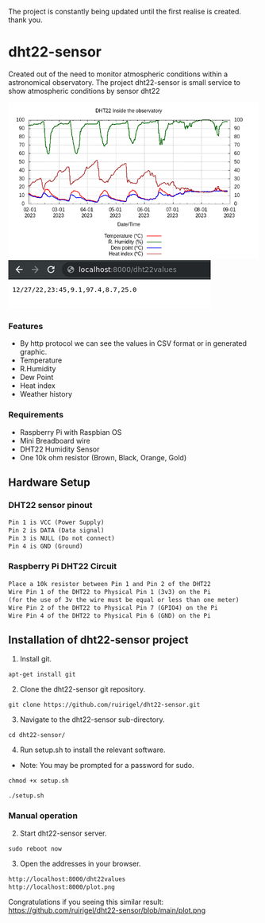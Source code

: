 The project is constantly being updated until the first realise is created.
thank you.

# dht22-sensor
Created out of the need to monitor atmospheric conditions within a astronomical observatory.
The project dht22-sensor is small service to show atmospheric conditions by sensor dht22

![](./plot.png)
![](./csv.png)

### Features
* By http protocol we can see the values in CSV format or in generated graphic.
* Temperature
* R.Humidity
* Dew Point
* Heat index 
* Weather history

### Requirements
* Raspberry Pi with Raspbian OS
* Mini Breadboard wire
* DHT22 Humidity Sensor
* One 10k ohm resistor (Brown, Black, Orange, Gold)

## Hardware Setup
### DHT22 sensor pinout 
```
Pin 1 is VCC (Power Supply)
Pin 2 is DATA (Data signal)
Pin 3 is NULL (Do not connect)
Pin 4 is GND (Ground)
```
### Raspberry Pi DHT22 Circuit
```
Place a 10k resistor between Pin 1 and Pin 2 of the DHT22
Wire Pin 1 of the DHT22 to Physical Pin 1 (3v3) on the Pi 
(for the use of 3v the wire must be equal or less than one meter)
Wire Pin 2 of the DHT22 to Physical Pin 7 (GPIO4) on the Pi
Wire Pin 4 of the DHT22 to Physical Pin 6 (GND) on the Pi
```
## Installation of dht22-sensor project
1. Install git.
```
apt-get install git
```
2. Clone the dht22-sensor git repository.
```
git clone https://github.com/ruirigel/dht22-sensor.git
```
3. Navigate to the dht22-sensor sub-directory.
```
cd dht22-sensor/
```
4. Run setup.sh to install the relevant software.
 * Note:  You may be prompted for a password for sudo.
 ```
chmod +x setup.sh
```
```
./setup.sh
```
### Manual operation
2. Start dht22-sensor server.
```
sudo reboot now
```
3. Open the addresses in your browser.
```
http://localhost:8000/dht22values
http://localhost:8000/plot.png
```
Congratulations if you seeing this similar result: https://github.com/ruirigel/dht22-sensor/blob/main/plot.png

